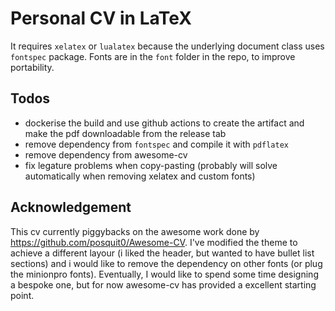 # Personal CV in LaTeX

It requires `xelatex` or `lualatex` because the underlying document class uses `fontspec` package. Fonts are in the `font` folder in the repo, to improve portability.

## Todos

* dockerise the build and use github actions to create the artifact and make the pdf downloadable from the release tab
* remove dependency from `fontspec` and compile it with `pdflatex` 
* remove dependency from awesome-cv
* fix legature problems when copy-pasting (probably will solve automatically when removing xelatex and custom fonts)

## Acknowledgement

This cv currently piggybacks on the awesome work done by https://github.com/posquit0/Awesome-CV. 
I've modified the theme to achieve a different layour (i liked the header, but wanted to have bullet list sections) and i would like to remove the dependency on other fonts (or plug the minionpro fonts). 
Eventually, I would like to spend some time designing a bespoke one, but for now awesome-cv has provided a excellent starting point. 


